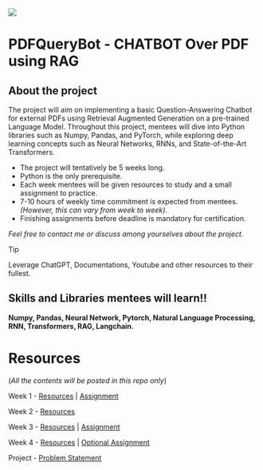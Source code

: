 <img src = "https://github.com/AryanKshyp/PDFQueryBot_WiDS/blob/main/Chatbot%20over%20PDf%E2%80%99s%20(1).png">

# PDFQueryBot - CHATBOT Over PDF using RAG

## About the project

The project will aim on implementing a basic Question-Answering Chatbot for external PDFs using Retrieval Augmented Generation on a pre-trained Language Model. Throughout this project, mentees will dive into Python libraries such as Numpy, Pandas, and PyTorch, while exploring deep learning concepts such as Neural Networks, RNNs, and State-of-the-Art Transformers. 


- The project will tentatively be 5 weeks long. 
- Python is the only prerequisite.
- Each week mentees will be given resources to study and a small assignment to practice.
- 7-10 hours of weekly time commitment is expected from mentees._(However, this can vary from week to week)._
- Finishing assignments before deadline is mandatory for certification.


_Feel free to contact me or discuss among yourselves about the project._


> [!TIP]
> Leverage ChatGPT, Documentations, Youtube and other resources to their fullest. 


## Skills and Libraries mentees will learn!!

**Numpy, Pandas, Neural Network, Pytorch, Natural Language Processing, RNN, Transformers, RAG, Langchain.**

# Resources
(_All the contents will be posted in this repo only_)

Week 1 - [Resources](https://github.com/AryanKshyp/PDFQueryBot_WiDS/blob/main/Week%201/Week%201%20Resources.md)  |  [Assignment](https://github.com/AryanKshyp/PDFQueryBot_WiDS/blob/main/Week%201/Assignment%201.md)

Week 2 - [Resources](https://github.com/AryanKshyp/PDFQueryBot_WiDS/blob/main/Week%202/Resources.md)

Week 3 - [Resources](https://github.com/AryanKshyp/PDFQueryBot_WiDS/blob/main/Week%203/Resources.md)  |  [Assignment](https://github.com/AryanKshyp/PDFQueryBot_WiDS/blob/main/Week%203/Assignment%202.md)

Week 4 - [Resources](https://github.com/AryanKshyp/PDFQueryBot_WiDS/blob/main/Week%204/Resources.md)  |  [Optional Assignment](https://github.com/AryanKshyp/PDFQueryBot_WiDS/blob/main/Week%204/Assignment%203(Optional).md)

Project - [Problem Statement](https://github.com/AryanKshyp/PDFQueryBot_WiDS/blob/main/Project%20Problem%20Statement.md)
